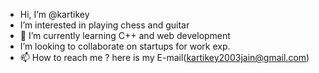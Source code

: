 - Hi, I’m @kartikey
- I’m interested in playing chess and guitar
- 🌱 I’m currently learning C++ and web development
- I’m looking to collaborate on startups for work exp.
- 📫 How to reach me ? here is my E-mail(kartikey2003jain@gmail.com)

<!---
kartusss/kartusss is a ✨ special ✨ repository because its `README.md` (this file) appears on your GitHub profile.
You can click the Preview link to take a look at your changes.
--->

